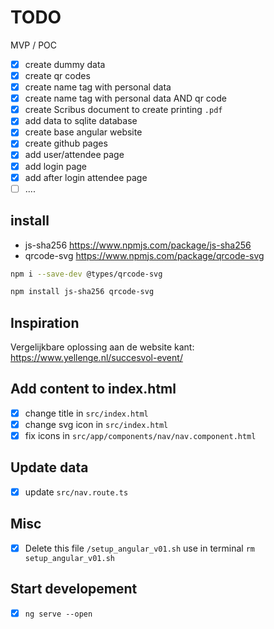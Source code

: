 # TODO

MVP / POC

- [x] create dummy data
- [x] create qr codes
- [x] create name tag with personal data
- [x] create name tag with personal data AND qr code
- [x] create Scribus document to create printing `.pdf`
- [x] add data to sqlite database
- [x] create base angular website
- [x] create github pages
- [x] add user/attendee page
- [x] add login page
- [x] add after login attendee page
- [ ] ....

## install

- js-sha256 <https://www.npmjs.com/package/js-sha256>
- qrcode-svg <https://www.npmjs.com/package/qrcode-svg>

```bash
npm i --save-dev @types/qrcode-svg
```

```bash
npm install js-sha256 qrcode-svg
```

## Inspiration

Vergelijkbare oplossing aan de website kant: https://www.yellenge.nl/succesvol-event/

## Add content to index.html

- [x] change title in `src/index.html`
- [x] change svg icon in `src/index.html`
- [x] fix icons in `src/app/components/nav/nav.component.html`

## Update data

- [x] update `src/nav.route.ts`

## Misc

- [x] Delete this file `/setup_angular_v01.sh` use in terminal `rm setup_angular_v01.sh`

## Start developement

- [x] `ng serve --open`
